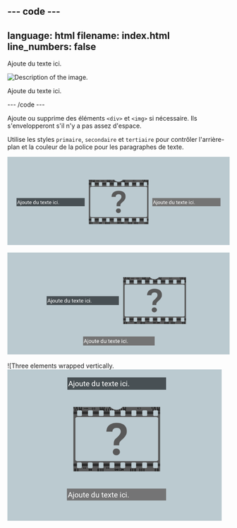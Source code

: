 ## --- code ---

language: html
filename: index.html
line_numbers: false
--------------------------------------------------------

<section class="wrap">
    <div class="secondary">
        <p>Ajoute du texte ici.</p>
    </div>
    <img src="placeholder.png" alt="Description of the image.">
    <div class="tertiary">
        <p>Ajoute du texte ici.</p>
    </div>
</section>

\--- /code ---

Ajoute ou supprime des éléments `<div>` et `<img>` si nécessaire. Ils s'envelopperont s'il n'y a pas assez d'espace.

Utilise les styles `primaire`, `secondaire` et `tertiaire` pour contrôler l'arrière-plan et la couleur de la police pour les paragraphes de texte.

![Trois éléments sur une ligne.](images/3-inline-wrap.png)

![Deux éléments en ligne avec un troisième en dessous.](images/2-1-wrap.png)

![Three elements wrapped vertically. ![Trois éléments enveloppés verticalement, un par ligne.](images/1-1-1-wrap.png)
